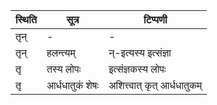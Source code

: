 | स्थिति | सूत्र | टिप्पणी |
| ----- | ------- | ------ |
| तृन् | - | - |
| तृन् | हलन्त्यम् | न्-इत्यस्य इत्संज्ञा |
| तृ | तस्य लोपः | इत्संज्ञकस्य लोपः |
| तृ | आर्धधातुकं शेषः | अशित्त्वात् कृत् आर्धधातुकम् |
